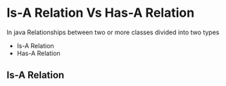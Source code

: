 # Is-A Relation Vs Has-A Relation

In java Relationships between two or more classes divided into two types
   - Is-A Relation
   - Has-A Relation


## Is-A Relation

